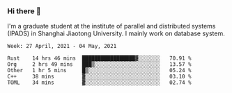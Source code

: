 ### Hi there 👋

I'm a graduate student at the institute of parallel and distributed systems (IPADS) in Shanghai Jiaotong University. I mainly work on database system.

<!--START_SECTION:waka-->
```text
Week: 27 April, 2021 - 04 May, 2021

Rust    14 hrs 46 mins  █████████████████▓░░░░░░░   70.91 % 
Org     2 hrs 49 mins   ███▒░░░░░░░░░░░░░░░░░░░░░   13.57 % 
Other   1 hr 5 mins     █▒░░░░░░░░░░░░░░░░░░░░░░░   05.24 % 
C++     38 mins         ▓░░░░░░░░░░░░░░░░░░░░░░░░   03.10 % 
TOML    34 mins         ▓░░░░░░░░░░░░░░░░░░░░░░░░   02.74 % 
```
<!--END_SECTION:waka-->

<!--
**yqmmm/yqmmm** is a ✨ _special_ ✨ repository because its `README.md` (this file) appears on your GitHub profile.

Here are some ideas to get you started:

- 🔭 I’m currently working on ...
- 🌱 I’m currently learning ...
- 👯 I’m looking to collaborate on ...
- 🤔 I’m looking for help with ...
- 💬 Ask me about ...
- 📫 How to reach me: ...
- 😄 Pronouns: ...
- ⚡ Fun fact: ...
-->
